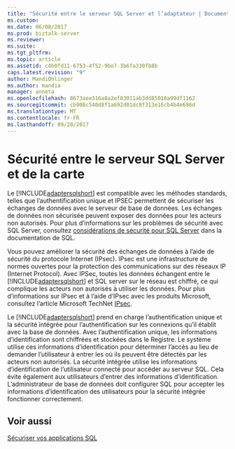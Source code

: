 ```yaml
---
title: "Sécurité entre le serveur SQL Server et l’adaptateur | Documents Microsoft"
ms.custom: 
ms.date: 06/08/2017
ms.prod: biztalk-server
ms.reviewer: 
ms.suite: 
ms.tgt_pltfrm: 
ms.topic: article
ms.assetid: c4b0fd11-6753-4f52-9be7-3b6fa330fb8b
caps.latest.revision: "9"
author: MandiOhlinger
ms.author: mandia
manager: anneta
ms.openlocfilehash: 8673aee316a8a2ef83011ab3dd85016a99df1162
ms.sourcegitcommit: cb908c540d8f1a692d01dc8f313e16cb4b4e696d
ms.translationtype: MT
ms.contentlocale: fr-FR
ms.lasthandoff: 09/20/2017
---
```

# <a name="security-between-the-sql-server-and-the-adapter"></a>Sécurité entre le serveur SQL Server et de la carte
Le [!INCLUDE[adaptersqlshort](../../includes/adaptersqlshort-md.md)] est compatible avec les méthodes standards, telles que l’authentification unique et IPSEC permettent de sécuriser les échanges de données avec le serveur de base de données. Les échanges de données non sécurisée peuvent exposer des données pour les acteurs non autorisés. Pour plus d’informations sur les problèmes de sécurité avec SQL Server, consultez [considérations de sécurité pour SQL Server](http://go.microsoft.com/fwlink/p/?LinkId=196954) dans la documentation de SQL.  
  
 Vous pouvez améliorer la sécurité des échanges de données à l’aide de sécurité du protocole Internet (IPsec). IPsec est une infrastructure de normes ouvertes pour la protection des communications sur des réseaux IP (Internet Protocol). Avec IPSec, toutes les données échangent entre le [!INCLUDE[adaptersqlshort](../../includes/adaptersqlshort-md.md)] et SQL server sur le réseau est chiffré, ce qui complique les acteurs non autorisés à utiliser les données. Pour plus d’informations sur IPsec et à l’aide d’IPsec avec les produits Microsoft, consultez l’article Microsoft TechNet [IPsec](http://go.microsoft.com/fwlink/p/?LinkId=196955).  
  
 Le [!INCLUDE[adaptersqlshort](../../includes/adaptersqlshort-md.md)] prend en charge l’authentification unique et la sécurité intégrée pour l’authentification sur les connexions qu’il établit avec la base de données. Avec l’authentification unique, les informations d’identification sont chiffrées et stockées dans le Registre. Le système utilise ces informations d’identification pour déterminer l’accès au lieu de demander l’utilisateur à entrer les où ils peuvent être détectés par les acteurs non autorisés. La sécurité intégrée utilise les informations d’identification de l’utilisateur connecté pour accéder au serveur SQL. Cela évite également aux utilisateurs d’entrer des informations d’identification. L’administrateur de base de données doit configurer SQL pour accepter les informations d’identification des utilisateurs pour la sécurité intégrée fonctionner correctement.  
  
## <a name="see-also"></a>Voir aussi  
[Sécuriser vos applications SQL](../../adapters-and-accelerators/adapter-sql/secure-your-sql-applications.md)